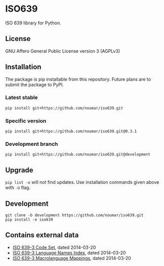 # ISO639
ISO 639 library for Python.

## License
GNU Affero General Public License version 3 (AGPLv3)

## Installation
The package is pip installable from this repository. Future plans are to submit the package to PyPI.

### Latest stable
```
pip install git+https://github.com/noumar/iso639.git
```

### Specific version
```
pip install git+https://github.com/noumar/iso639.git@0.3.1
```

### Development branch
```
pip install git+https://github.com/noumar/iso639.git@development
```

## Upgrade
```pip list -o``` will not find updates. Use installation commands given above with ```-U``` flag.

## Development
```
git clone -b development https://github.com/noumar/iso639.git
pip install -e iso639
```

## Contains external data
- [ISO 639-3 Code Set](http://www-01.sil.org/iso639-3/iso-639-3.tab), dated 2014-03-20
- [ISO 639-3 Language Names Index](http://www-01.sil.org/iso639-3/iso-639-3_Name_Index.tab), dated 2014-03-20
- [ISO 639-3 Macrolanguage Mappings](http://www-01.sil.org/iso639-3/iso-639-3-macrolanguages.tab), dated 2014-03-20
